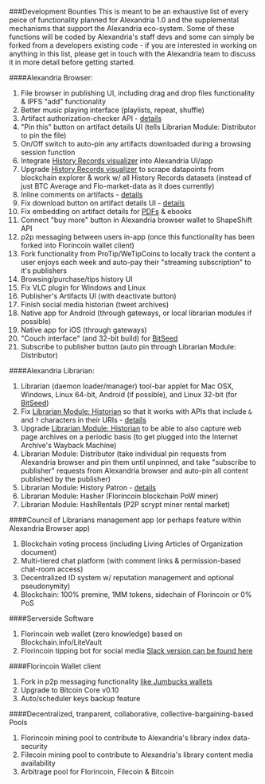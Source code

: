 ###Development Bounties
This is meant to be an exhaustive list of every peice of functionality planned for Alexandria 1.0 and the supplemental mechanisms that support the Alexandria eco-system. Some of these functions will be coded by Alexandria's staff devs and some can simply be forked from a developers existing code - if you are interested in working on anything in this list, please get in touch with the Alexandria team to discuss it in more detail before getting started.

####Alexandria Browser:
1. File browser in publishing UI, including drag and drop files functionality & IPFS "add" functionality
2. Better music playing interface (playlists, repeat, shuffle)
3. Artifact authorization-checker API - [details](https://github.com/dloa/alexandria-browser/issues/13)
4. "Pin this" button on artifact details UI (tells Librarian Module: Distributor to pin the file)
5. On/Off switch to auto-pin any artifacts downloaded during a browsing session function
6. Integrate [History Records visualizer](https://github.com/dloa/history_records_visualizer) into Alexandria UI/app
7. Upgrade [History Records visualizer](https://github.com/dloa/history_records_visualizer) to scrape datapoints from blockchain explorer & work w/ all History Records datasets (instead of just BTC Average and Flo-market-data as it does currently)
8. Inline comments on artifacts - [details](https://github.com/dloa/alexandria-browser/issues/10)
9. Fix download button on artifact details UI - [details](https://github.com/dloa/alexandria-browser/issues/6)
10. Fix embedding on artifact details for [PDFs](https://github.com/dloa/alexandria-browser/issues/5) & ebooks
11. Connect "buy more" button in Alexandria browser wallet to ShapeShift API
12. p2p messaging between users in-app (once this functionality has been forked into Florincoin wallet client)
13. Fork functionality from ProTip/WeTipCoins to locally track the content a user enjoys each week and auto-pay their "streaming subscription" to it's publishers
14. Browsing/purchase/tips history UI
15. Fix VLC plugin for Windows and Linux
16. Publisher's Artifacts UI (with deactivate button)
17. Finish social media historian (tweet archives)
18. Native app for Android (through gateways, or local librarian modules if possible)
19. Native app for iOS (through gateways)
20. "Couch interface" (and 32-bit build) for [BitSeed](http://www.bitseed.org)
21. Subscribe to publisher button (auto pin through Librarian Module: Distributor)

####Alexandria Librarian:
1. Librarian (daemon loader/manager) tool-bar applet for Mac OSX, Windows, Linux 64-bit, Android (if possible), and Linux 32-bit (for [BitSeed](http://www.bitseed.org))
2. Fix [Librarian Module: Historian](https://github.com/dloa/librarian-module_historian) so that it works with APIs that include `&` and `?` characters in their URIs - [details](https://github.com/dloa/librarian-module_historian/issues/1)
3. Upgrade [Librarian Module: Historian](https://github.com/dloa/librarian-module_historian) to be able to also capture web page archives on a periodic basis (to get plugged into the Internet Archive's Wayback Machine)
4. Librarian Module: Distributor (take individual pin requests from Alexandria browser and pin them until unpinned, and take "subscribe to publisher" requests from Alexandria browser and auto-pin all content published by the publisher)
5. Librarian Module: History Patron - [details](https://github.com/dloa/librarian-module_history-patron)
6. Librarian Module: Hasher (Florincoin blockchain PoW miner)
7. Librarian Module: HashRentals (P2P scrypt miner rental market)

####Council of Librarians management app (or perhaps feature within Alexandria Browser app)
1. Blockchain voting process (including Living Articles of Organization document)
2. Multi-tiered chat platform (with comment links & permission-based chat-room access)
3. Decentralized ID system w/ reputation management and optional pseudonymity)
4. Blockchain: 100% premine, 1MM tokens, sidechain of Florincoin or 0% PoS

####Serverside Software
1. Florincoin web wallet (zero knowledge) based on Blockchain.info/LiteVault
2. Florincoin tipping bot for social media [Slack version can be found here](https://github.com/blocktech/slack_tipbot)

####Florincoin Wallet client
1. Fork in p2p messaging functionality [like Jumbucks wallets](http://getjumbucks.com/#wallets)
2. Upgrade to Bitcoin Core v0.10
3. Auto/scheduler keys backup feature

####Decentralized, tranparent, collaborative, collective-bargaining-based Pools
1. Florincoin mining pool to contribute to Alexandria's library index data-security 
2. Filecoin mining pool to contribute to Alexandria's library content media availability
3. Arbitrage pool for Florincoin, Filecoin & Bitcoin
